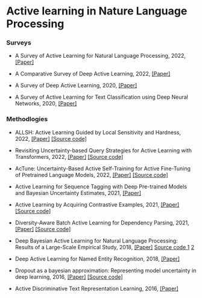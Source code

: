 # Active learning in Nature Language Processing

### Surveys

- A Survey of Active Learning for Natural Language Processing, 2022, [[Paper]](https://arxiv.org/abs/2210.10109)

- A Comparative Survey of Deep Active Learning, 2022, [[Paper]](https://arxiv.org/pdf/2203.13450.pdf)

- A Survey of Deep Active Learning, 2020, [[Paper]](https://arxiv.org/abs/2009.00236)

- A Survey of Active Learning for Text Classification using Deep Neural Networks, 2020, [[Paper]](https://arxiv.org/abs/2008.07267)


### Methodlogies

- ALLSH: Active Learning Guided by Local Sensitivity and Hardness, 2022, [[Paper]](https://aclanthology.org/2022.findings-naacl.99/) [[Source code]](https://github.com/szhang42/allsh)

- Revisiting Uncertainty-based Query Strategies for Active Learning with Transformers, 2022, [[Paper]](https://arxiv.org/pdf/2107.05687.pdf) [[Source code]](https://github.com/webis-de/acl22-revisiting-uncertainty-based-query-strategies-for-active-learning-with-transformers)

- AcTune: Uncertainty-Based Active Self-Training for Active Fine-Tuning of Pretrained Language Models, 2022, [[Paper]](https://aclanthology.org/2022.naacl-main.102/) [[Source code]](https://github.com/yueyu1030/actune)

- Active Learning for Sequence Tagging with Deep Pre-trained Models and Bayesian Uncertainty Estimates, 2021, [[Paper]](https://aclanthology.org/2021.eacl-main.145/)

- Active Learning by Acquiring Contrastive Examples, 2021, [[Paper]](https://aclanthology.org/2021.emnlp-main.51.pdf) [[Source code]](https://github.com/mourga/contrastive-active-learning)

- Diversity-Aware Batch Active Learning for Dependency Parsing, 2021, [[Paper]](https://arxiv.org/pdf/2104.13936.pdf) [[Source code]](https://github.com/tzshi/dpp-al-parsing-naacl21)

- Deep Bayesian Active Learning for Natural Language Processing:
Results of a Large-Scale Empirical Study, 2018, [[Paper]](https://aclanthology.org/D18-1318.pdf) [Source code 1](https://github.com/asiddhant/Active-NLP) [2](https://github.com/AngusMonroe/Active-NER)

- Deep Active Learning for Named Entity Recognition, 2018, [[Paper]](https://aclanthology.org/W17-2630.pdf)

- Dropout as a bayesian approximation: Representing model uncertainty in deep learning, 2016, [[Paper]](https://arxiv.org/abs/1506.02142) [[Source code]](https://github.com/yaringal/DropoutUncertaintyExps)

- Active Discriminative Text Representation Learning, 2016, [[Paper]](https://arxiv.org/pdf/1606.04212.pdf)

